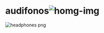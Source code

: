 # audifonos![homg-img](https://user-images.githubusercontent.com/65374030/145532888-5164d2b5-123d-45a1-9810-105ac41e7be4.png)
![headphones png](https://user-images.githubusercontent.com/65374030/145537730-c1f8f427-e269-4ecf-9a38-b03d9ef5b6de.png)
